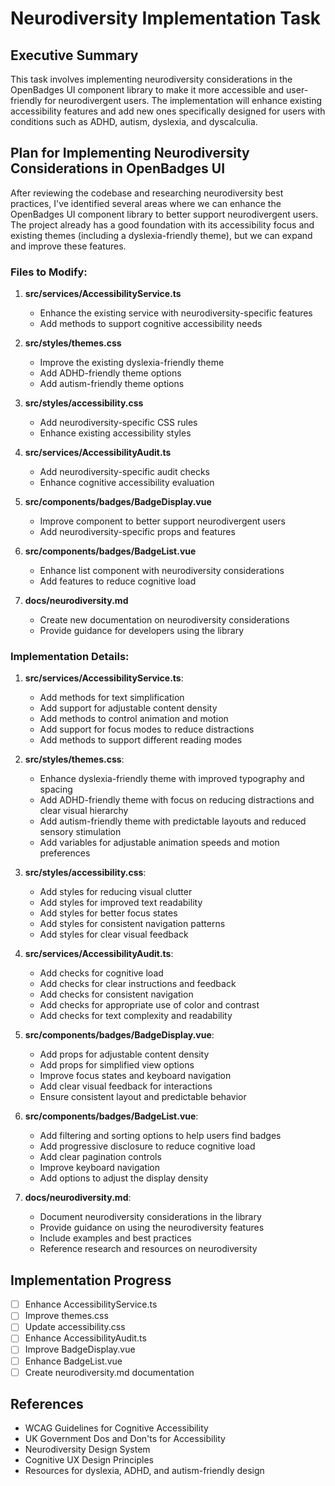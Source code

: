 # Neurodiversity Implementation Task

## Executive Summary

This task involves implementing neurodiversity considerations in the OpenBadges UI component library to make it more accessible and user-friendly for neurodivergent users. The implementation will enhance existing accessibility features and add new ones specifically designed for users with conditions such as ADHD, autism, dyslexia, and dyscalculia.

## Plan for Implementing Neurodiversity Considerations in OpenBadges UI

After reviewing the codebase and researching neurodiversity best practices, I've identified several areas where we can enhance the OpenBadges UI component library to better support neurodivergent users. The project already has a good foundation with its accessibility focus and existing themes (including a dyslexia-friendly theme), but we can expand and improve these features.

### Files to Modify:

1. **src/services/AccessibilityService.ts**
   - Enhance the existing service with neurodiversity-specific features
   - Add methods to support cognitive accessibility needs

2. **src/styles/themes.css**
   - Improve the existing dyslexia-friendly theme
   - Add ADHD-friendly theme options
   - Add autism-friendly theme options

3. **src/styles/accessibility.css**
   - Add neurodiversity-specific CSS rules
   - Enhance existing accessibility styles

4. **src/services/AccessibilityAudit.ts**
   - Add neurodiversity-specific audit checks
   - Enhance cognitive accessibility evaluation

5. **src/components/badges/BadgeDisplay.vue**
   - Improve component to better support neurodivergent users
   - Add neurodiversity-specific props and features

6. **src/components/badges/BadgeList.vue**
   - Enhance list component with neurodiversity considerations
   - Add features to reduce cognitive load

7. **docs/neurodiversity.md**
   - Create new documentation on neurodiversity considerations
   - Provide guidance for developers using the library

### Implementation Details:

1. **src/services/AccessibilityService.ts**:
   - Add methods for text simplification
   - Add support for adjustable content density
   - Add methods to control animation and motion
   - Add support for focus modes to reduce distractions
   - Add methods to support different reading modes

2. **src/styles/themes.css**:
   - Enhance dyslexia-friendly theme with improved typography and spacing
   - Add ADHD-friendly theme with focus on reducing distractions and clear visual hierarchy
   - Add autism-friendly theme with predictable layouts and reduced sensory stimulation
   - Add variables for adjustable animation speeds and motion preferences

3. **src/styles/accessibility.css**:
   - Add styles for reducing visual clutter
   - Add styles for improved text readability
   - Add styles for better focus states
   - Add styles for consistent navigation patterns
   - Add styles for clear visual feedback

4. **src/services/AccessibilityAudit.ts**:
   - Add checks for cognitive load
   - Add checks for clear instructions and feedback
   - Add checks for consistent navigation
   - Add checks for appropriate use of color and contrast
   - Add checks for text complexity and readability

5. **src/components/badges/BadgeDisplay.vue**:
   - Add props for adjustable content density
   - Add props for simplified view options
   - Improve focus states and keyboard navigation
   - Add clear visual feedback for interactions
   - Ensure consistent layout and predictable behavior

6. **src/components/badges/BadgeList.vue**:
   - Add filtering and sorting options to help users find badges
   - Add progressive disclosure to reduce cognitive load
   - Add clear pagination controls
   - Improve keyboard navigation
   - Add options to adjust the display density

7. **docs/neurodiversity.md**:
   - Document neurodiversity considerations in the library
   - Provide guidance on using the neurodiversity features
   - Include examples and best practices
   - Reference research and resources on neurodiversity

## Implementation Progress

- [ ] Enhance AccessibilityService.ts
- [ ] Improve themes.css
- [ ] Update accessibility.css
- [ ] Enhance AccessibilityAudit.ts
- [ ] Improve BadgeDisplay.vue
- [ ] Enhance BadgeList.vue
- [ ] Create neurodiversity.md documentation

## References

- WCAG Guidelines for Cognitive Accessibility
- UK Government Dos and Don'ts for Accessibility
- Neurodiversity Design System
- Cognitive UX Design Principles
- Resources for dyslexia, ADHD, and autism-friendly design
